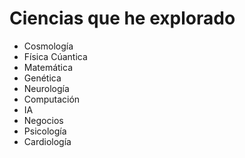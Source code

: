 # Ciencias que he explorado

- Cosmología
- Física Cúantica
- Matemática
- Genética
- Neurología
- Computación
- IA
- Negocios
- Psicología
- Cardiología
